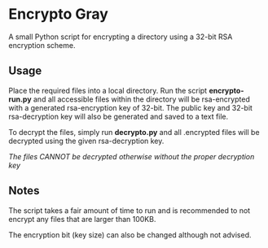 # Encrypto Gray
A small Python script for encrypting a directory using a 32-bit RSA encryption scheme.
## Usage
Place the required files into a local directory. Run the script <b>encrypto-run.py</b> and all accessible files within 
the directory will be rsa-encrypted with a generated rsa-encryption key of 32-bit. The public key and 32-bit rsa-decryption
key will also be generated and saved to a text file.

To decrypt the files, simply run <b>decrypto.py</b> and all .encrypted files will be decrypted using the given rsa-decryption
key.

<i> The files CANNOT be decrypted otherwise without the proper decryption key </i>

## Notes
The script takes a fair amount of time to run and is recommended to not encrypt any files that are larger than 100KB.

The encryption bit (key size) can also be changed although not advised.
